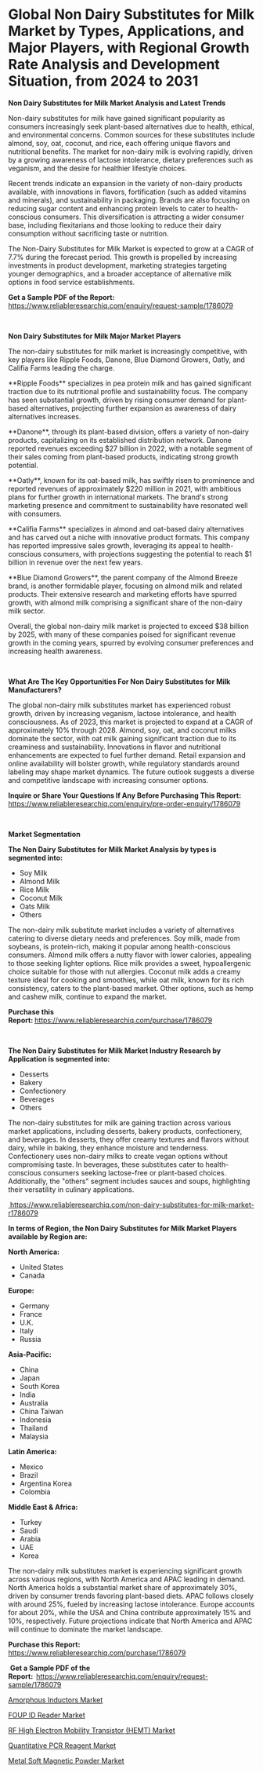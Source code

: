 <p><h1>Global Non Dairy Substitutes for Milk Market by Types, Applications, and Major Players, with Regional Growth Rate Analysis and Development Situation, from 2024 to 2031</h1></p><p><strong>Non Dairy Substitutes for Milk Market Analysis and Latest Trends</strong></p>
<p><p>Non-dairy substitutes for milk have gained significant popularity as consumers increasingly seek plant-based alternatives due to health, ethical, and environmental concerns. Common sources for these substitutes include almond, soy, oat, coconut, and rice, each offering unique flavors and nutritional benefits. The market for non-dairy milk is evolving rapidly, driven by a growing awareness of lactose intolerance, dietary preferences such as veganism, and the desire for healthier lifestyle choices.</p><p>Recent trends indicate an expansion in the variety of non-dairy products available, with innovations in flavors, fortification (such as added vitamins and minerals), and sustainability in packaging. Brands are also focusing on reducing sugar content and enhancing protein levels to cater to health-conscious consumers. This diversification is attracting a wider consumer base, including flexitarians and those looking to reduce their dairy consumption without sacrificing taste or nutrition.</p><p>The Non-Dairy Substitutes for Milk Market is expected to grow at a CAGR of 7.7% during the forecast period. This growth is propelled by increasing investments in product development, marketing strategies targeting younger demographics, and a broader acceptance of alternative milk options in food service establishments.</p></p>
<p><strong>Get a Sample PDF of the Report:&nbsp;</strong> <a href="https://www.reliableresearchiq.com/enquiry/request-sample/1786079?utm_campaign=103&utm_medium=2&utm_source=Github&utm_content=ia&utm_term=13102024&utm_id=non-dairy-substitutes-for-milk">https://www.reliableresearchiq.com/enquiry/request-sample/1786079</a></p>
<p>&nbsp;</p>
<p><strong>Non Dairy Substitutes for Milk Major Market Players</strong></p>
<p><p>The non-dairy substitutes for milk market is increasingly competitive, with key players like Ripple Foods, Danone, Blue Diamond Growers, Oatly, and Califia Farms leading the charge. </p><p>**Ripple Foods** specializes in pea protein milk and has gained significant traction due to its nutritional profile and sustainability focus. The company has seen substantial growth, driven by rising consumer demand for plant-based alternatives, projecting further expansion as awareness of dairy alternatives increases. </p><p>**Danone**, through its plant-based division, offers a variety of non-dairy products, capitalizing on its established distribution network. Danone reported revenues exceeding $27 billion in 2022, with a notable segment of their sales coming from plant-based products, indicating strong growth potential. </p><p>**Oatly**, known for its oat-based milk, has swiftly risen to prominence and reported revenues of approximately $220 million in 2021, with ambitious plans for further growth in international markets. The brand's strong marketing presence and commitment to sustainability have resonated well with consumers.</p><p>**Califia Farms** specializes in almond and oat-based dairy alternatives and has carved out a niche with innovative product formats. This company has reported impressive sales growth, leveraging its appeal to health-conscious consumers, with projections suggesting the potential to reach $1 billion in revenue over the next few years. </p><p>**Blue Diamond Growers**, the parent company of the Almond Breeze brand, is another formidable player, focusing on almond milk and related products. Their extensive research and marketing efforts have spurred growth, with almond milk comprising a significant share of the non-dairy milk sector. </p><p>Overall, the global non-dairy milk market is projected to exceed $38 billion by 2025, with many of these companies poised for significant revenue growth in the coming years, spurred by evolving consumer preferences and increasing health awareness.</p></p>
<p>&nbsp;</p>
<p><strong>What Are The Key Opportunities For Non Dairy Substitutes for Milk Manufacturers?</strong></p>
<p><p>The global non-dairy milk substitutes market has experienced robust growth, driven by increasing veganism, lactose intolerance, and health consciousness. As of 2023, this market is projected to expand at a CAGR of approximately 10% through 2028. Almond, soy, oat, and coconut milks dominate the sector, with oat milk gaining significant traction due to its creaminess and sustainability. Innovations in flavor and nutritional enhancements are expected to fuel further demand. Retail expansion and online availability will bolster growth, while regulatory standards around labeling may shape market dynamics. The future outlook suggests a diverse and competitive landscape with increasing consumer options.</p></p>
<p><strong>Inquire or Share Your Questions If Any Before Purchasing This Report:</strong> <a href="https://www.reliableresearchiq.com/enquiry/pre-order-enquiry/1786079?utm_campaign=103&utm_medium=2&utm_source=Github&utm_content=ia&utm_term=13102024&utm_id=non-dairy-substitutes-for-milk">https://www.reliableresearchiq.com/enquiry/pre-order-enquiry/1786079</a></p>
<p>&nbsp;</p>
<p><strong>Market Segmentation</strong></p>
<p><strong>The Non Dairy Substitutes for Milk Market Analysis by types is segmented into:</strong></p>
<p><ul><li>Soy Milk</li><li>Almond Milk</li><li>Rice Milk</li><li>Coconut Milk</li><li>Oats Milk</li><li>Others</li></ul></p>
<p><p>The non-dairy milk substitute market includes a variety of alternatives catering to diverse dietary needs and preferences. Soy milk, made from soybeans, is protein-rich, making it popular among health-conscious consumers. Almond milk offers a nutty flavor with lower calories, appealing to those seeking lighter options. Rice milk provides a sweet, hypoallergenic choice suitable for those with nut allergies. Coconut milk adds a creamy texture ideal for cooking and smoothies, while oat milk, known for its rich consistency, caters to the plant-based market. Other options, such as hemp and cashew milk, continue to expand the market.</p></p>
<p><strong>Purchase this Report:&nbsp;</strong><a href="https://www.reliableresearchiq.com/purchase/1786079?utm_campaign=103&utm_medium=2&utm_source=Github&utm_content=ia&utm_term=13102024&utm_id=non-dairy-substitutes-for-milk">https://www.reliableresearchiq.com/purchase/1786079</a></p>
<p>&nbsp;</p>
<p><strong>The Non Dairy Substitutes for Milk Market Industry Research by Application is segmented into:</strong></p>
<p><ul><li>Desserts</li><li>Bakery</li><li>Confectionery</li><li>Beverages</li><li>Others</li></ul></p>
<p><p>The non-dairy substitutes for milk are gaining traction across various market applications, including desserts, bakery products, confectionery, and beverages. In desserts, they offer creamy textures and flavors without dairy, while in baking, they enhance moisture and tenderness. Confectionery uses non-dairy milks to create vegan options without compromising taste. In beverages, these substitutes cater to health-conscious consumers seeking lactose-free or plant-based choices. Additionally, the "others" segment includes sauces and soups, highlighting their versatility in culinary applications.</p></p>
<p><a href="https://www.reliableresearchiq.com/non-dairy-substitutes-for-milk-market-r1786079?utm_campaign=103&utm_medium=2&utm_source=Github&utm_content=ia&utm_term=13102024&utm_id=non-dairy-substitutes-for-milk">&nbsp;https://www.reliableresearchiq.com/non-dairy-substitutes-for-milk-market-r1786079</a></p>
<p><strong>In terms of Region, the Non Dairy Substitutes for Milk Market Players available by Region are:</strong></p>
<p>
    <p> <strong> North America: </strong>
        <ul>
            <li>United States</li>
            <li>Canada</li>
        </ul>
        </p> 
    <p> <strong> Europe: </strong>
        <ul>
            <li>Germany</li>
            <li>France</li>
            <li>U.K.</li>
            <li>Italy</li>
            <li>Russia</li>
        </ul>
        </p> 
    <p> <strong> Asia-Pacific: </strong>
        <ul>
            <li>China</li>
            <li>Japan</li>
            <li>South Korea</li>
            <li>India</li>
            <li>Australia</li>
            <li>China Taiwan</li>
            <li>Indonesia</li>
            <li>Thailand</li>
            <li>Malaysia</li>
        </ul>
        </p> 
    <p> <strong> Latin America: </strong>
        <ul>
            <li>Mexico</li>
            <li>Brazil</li>
            <li>Argentina Korea</li>
            <li>Colombia</li>
        </ul>
        </p> 
    <p> <strong> Middle East & Africa: </strong>
        <ul>
            <li>Turkey</li>
            <li>Saudi</li>
            <li>Arabia</li>
            <li>UAE</li>
            <li>Korea</li>
        </ul>
    </p>
    </p>
<p><p>The non-dairy milk substitutes market is experiencing significant growth across various regions, with North America and APAC leading in demand. North America holds a substantial market share of approximately 30%, driven by consumer trends favoring plant-based diets. APAC follows closely with around 25%, fueled by increasing lactose intolerance. Europe accounts for about 20%, while the USA and China contribute approximately 15% and 10%, respectively. Future projections indicate that North America and APAC will continue to dominate the market landscape.</p></p>
<p><strong>Purchase this Report: </strong><a href="https://www.reliableresearchiq.com/purchase/1786079?utm_campaign=103&utm_medium=2&utm_source=Github&utm_content=ia&utm_term=13102024&utm_id=non-dairy-substitutes-for-milk">https://www.reliableresearchiq.com/purchase/1786079</a></p>
<p>&nbsp;<strong>Get a Sample PDF of the Report:&nbsp;&nbsp;</strong><a href="https://www.reliableresearchiq.com/enquiry/request-sample/1786079?utm_campaign=103&utm_medium=2&utm_source=Github&utm_content=ia&utm_term=13102024&utm_id=non-dairy-substitutes-for-milk">https://www.reliableresearchiq.com/enquiry/request-sample/1786079</a></p>
<p><strong></strong></p>
<p><p><a href="https://www.linkedin.com/pulse/amorphous-inductors-market-global-trends-forecast-2024-f2dde?utm_campaign=103&utm_medium=2&utm_source=Github&utm_content=ia&utm_term=13102024&utm_id=non-dairy-substitutes-for-milk">Amorphous Inductors Market</a></p><p><a href="https://github.com/tenoreduwagley4rt/Market-Research-Report-List-1/blob/main/foup-id-reader-market.md?utm_campaign=103&utm_medium=2&utm_source=Github&utm_content=ia&utm_term=13102024&utm_id=non-dairy-substitutes-for-milk">FOUP ID Reader Market</a></p><p><a href="https://github.com/lourdestd6bs/Market-Research-Report-List-1/blob/main/rf-high-electron-mobility-transistor-hemt-market.md?utm_campaign=103&utm_medium=2&utm_source=Github&utm_content=ia&utm_term=13102024&utm_id=non-dairy-substitutes-for-milk">RF High Electron Mobility Transistor (HEMT) Market</a></p><p><a href="https://www.linkedin.com/pulse/emerging-quantitative-pcr-reagent-market-opportunities-analysis-pkm3c?utm_campaign=103&utm_medium=2&utm_source=Github&utm_content=ia&utm_term=13102024&utm_id=non-dairy-substitutes-for-milk">Quantitative PCR Reagent Market</a></p><p><a href="https://www.linkedin.com/pulse/booming-metal-soft-magnetic-powder-market-sector-analysis-growth-hf9zf?utm_campaign=103&utm_medium=2&utm_source=Github&utm_content=ia&utm_term=13102024&utm_id=non-dairy-substitutes-for-milk">Metal Soft Magnetic Powder Market</a></p></p>